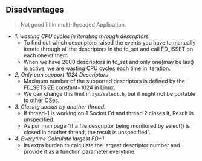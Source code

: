 ## Disadvantages
> Not good fit in multi-threaded Application.

- *1. wasting CPU cycles in iterating through descriptors:*
  - To find out which descriptors raised the events you have to manually iterate through all the descriptors in the fd_set and call FD_ISSET on each one of them. 
  - When we have 2000 descriptors in fd_set and only one(may be last) is active, we are wasting CPU cycles each time in iteration.
- *2. Only can support 1024 Descriptors*
  - Maximum number of the supported descriptors is defined by the FD_SETSIZE constant=1024 in Linux.
  - We can change this limit in `sys/select.h`, but it might not be portable to other OSes.
- *3. Closing socket by another thread:*
  - If thread-1 is working on 1 Socket Fd and thread 2 closes it, Result is unspecified.
  - As per man page “If a file descriptor being monitored by select() is closed in another thread, the result is unspecified”.
- *4. Everytime Calculate largest FD+1*
  - Its extra burden to calculate the largest descriptor number and provide it as a function parameter everytime.
